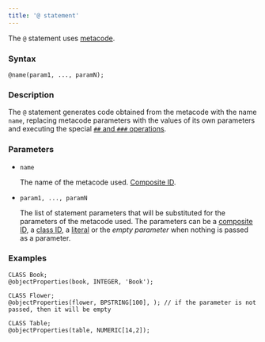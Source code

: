 ```yaml
---
title: '@ statement'
---
```


The `@` statement uses [metacode](Metaprogramming.md#metacode).

### Syntax

    @name(param1, ..., paramN);

### Description

The `@` statement generates code obtained from the metacode with the name `name`, replacing metacode parameters with the values of its own parameters and executing the special [`##` and `###` operations](Metaprogramming.md#concat). 

### Parameters 

- `name`

    The name of the metacode used. [Composite ID](IDs.md#cid-broken).  

- `param1, ..., paramN`

    The list of statement parameters that will be substituted for the parameters of the metacode used. The parameters can be a [composite ID](IDs.md#cid-broken), a [class ID](IDs.md#classid-broken), a [literal](Literals.md) or the *empty parameter* when nothing is passed as a parameter.

### Examples

```lsf
CLASS Book;
@objectProperties(book, INTEGER, 'Book');

CLASS Flower;
@objectProperties(flower, BPSTRING[100], ); // if the parameter is not passed, then it will be empty

CLASS Table;
@objectProperties(table, NUMERIC[14,2]);
```
